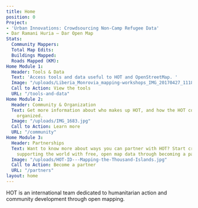 ```yaml
---
title: Home
position: 0
Project:
- 'Urban Innovations: Crowdsourcing Non-Camp Refugee Data'
- Dar Ramani Huria — Dar Open Map
Stats:
  Community Mappers: 
  Total Map Edits: 
  Buildings Mapped: 
  Roads Mapped (KM): 
Home Module 1:
  Header: Tools & Data
  Text: 'Access tools and data useful to HOT and OpenStreetMap. '
  Image: "/uploads/Liberia_Monrovia_mapping-workshops_IMG_20170427_111804.jpg"
  Call to Action: View the tools
  URL: "/tools-and-data"
Home Module 2:
  Header: Community & Organization
  Text: Get more information about who makes up HOT, and how the HOT community is
    organized.
  Image: "/uploads/IMG_1683.jpg"
  Call to Action: Learn more
  URL: "/community"
Home Module 3:
  Header: Partnerships
  Text: Want to know more about ways you can partner with HOT? Start creating, and
    supporting the world with free, open map data through becoming a partner.
  Image: "/uploads/HOT-ID---Mapping-the-Thousand-Islands.jpg"
  Call to Action: Become a partner
  URL: "/partners"
layout: home
---
```


HOT is an international team dedicated to <span>humanitarian action and community development </span><span>through open mapping.</span>
